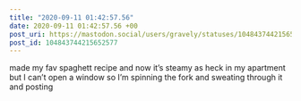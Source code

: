 ```yaml
---
title: "2020-09-11 01:42:57.56"
date: 2020-09-11 01:42:57.56 +00
post_uri: https://mastodon.social/users/gravely/statuses/104843744215652577
post_id: 104843744215652577
---
```

made my fav spaghett recipe and now it’s steamy as heck in my apartment but I can’t open a window so I’m spinning the fork and sweating through it and posting


